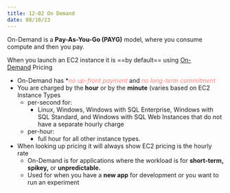 ```yaml
---
title: 12-02 On Demand
date: 08/10/23
---
```


On-Demand is a **Pay-As-You-Go (PAYG)** model, where you consume compute and then you pay.

When you launch an EC2 instance it is ==by default== using [On-Demand](https://docs.aws.amazon.com/AWSEC2/latest/UserGuide/ec2-on-demand-instances.html) Pricing

* On-Demand has \*<i style="color:#f8857d">no up-front payment</i> and <i style="color:#f8857d">no long-term commitment</i>
* You are charged by the **hour** or by the **minute** (varies based on EC2 Instance Types
  * per-second for:
    * Linux, Windows, Windows with SQL Enterprise, Windows with SQL Standard, and Windows with SQL Web Instances that do not have a separate hourly charge
  * per-hour:
    * full hour for all other instance types.
* When looking up pricing it will always show EC2 pricing is the hourly rate
  * On-Demand is for applications where the workload is for **short-term, spikey,** or **unpredictable.**
  * Used for when you have a **new app** for development or you want to run an experiment
